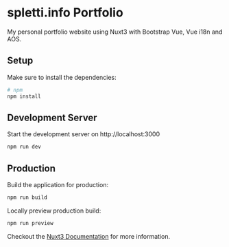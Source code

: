 # spletti.info Portfolio

My personal portfolio website using Nuxt3 with Bootstrap Vue, Vue i18n and AOS.

## Setup

Make sure to install the dependencies:

```bash
# npm
npm install
```

## Development Server

Start the development server on http://localhost:3000

```bash
npm run dev
```

## Production

Build the application for production:

```bash
npm run build
```

Locally preview production build:

```bash
npm run preview
```

Checkout the [Nuxt3 Documentation](https://nuxt.com/docs/guide/) for more information.

